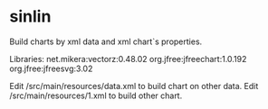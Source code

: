 # sinlin
Build charts by xml data and  xml chart`s properties.

Libraries:
net.mikera:vectorz:0.48.02
org.jfree:jfreechart:1.0.192
org.jfree:jfreesvg:3.02

Edit /src/main/resources/data.xml to build chart on other data.
Edit /src/main/resources/1.xml to build other chart.
